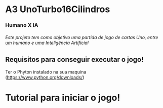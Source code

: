  # A3 UnoTurbo16Cilindros

### Humano X IA 
###### Este projeto tem como objetivo uma partida de jogo de cartas Uno, entre um humano e uma Inteligência Artificial

## Requisitos para conseguir executar o jogo!

Ter o Phyton instalado na sua maquina (https://www.python.org/downloads/)

# Tutorial para iniciar o jogo!




